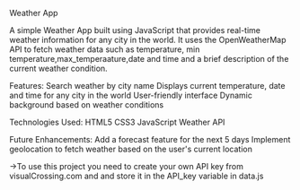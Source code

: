 Weather App


A simple Weather App built using JavaScript that provides real-time weather information for any city in the world. It uses the OpenWeatherMap API to fetch weather data such as temperature, min temperature,max_temperaature,date and time  and a brief description of the current weather condition.

Features:
    Search weather by city name
    Displays current temperature, date and time for any city in the world
    User-friendly interface
    Dynamic background based on weather conditions

    
Technologies Used:
    HTML5
    CSS3
    JavaScript
    Weather API

Future Enhancements:
    Add a forecast feature for the next 5 days
    Implement geolocation to fetch weather based on the user's current location

->To use this project you need to create your own API key from visualCrossing.com and and store it in the API_key variable in data.js
